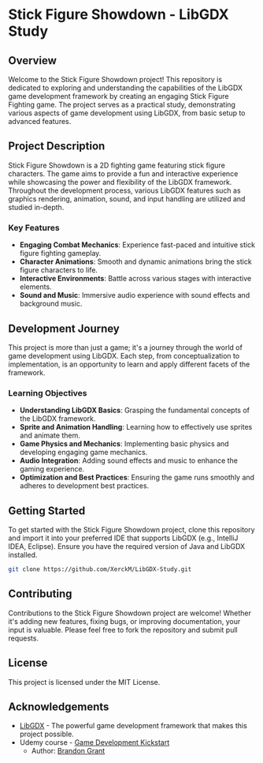 # Stick Figure Showdown - LibGDX Study

## Overview
Welcome to the Stick Figure Showdown project! This repository is dedicated to exploring and understanding the capabilities of the LibGDX game development framework by creating an engaging Stick Figure Fighting game. The project serves as a practical study, demonstrating various aspects of game development using LibGDX, from basic setup to advanced features.

## Project Description
Stick Figure Showdown is a 2D fighting game featuring stick figure characters. The game aims to provide a fun and interactive experience while showcasing the power and flexibility of the LibGDX framework. Throughout the development process, various LibGDX features such as graphics rendering, animation, sound, and input handling are utilized and studied in-depth.

### Key Features
- **Engaging Combat Mechanics**: Experience fast-paced and intuitive stick figure fighting gameplay.
- **Character Animations**: Smooth and dynamic animations bring the stick figure characters to life.
- **Interactive Environments**: Battle across various stages with interactive elements.
- **Sound and Music**: Immersive audio experience with sound effects and background music.

## Development Journey
This project is more than just a game; it's a journey through the world of game development using LibGDX. Each step, from conceptualization to implementation, is an opportunity to learn and apply different facets of the framework.

### Learning Objectives
- **Understanding LibGDX Basics**: Grasping the fundamental concepts of the LibGDX framework.
- **Sprite and Animation Handling**: Learning how to effectively use sprites and animate them.
- **Game Physics and Mechanics**: Implementing basic physics and developing engaging game mechanics.
- **Audio Integration**: Adding sound effects and music to enhance the gaming experience.
- **Optimization and Best Practices**: Ensuring the game runs smoothly and adheres to development best practices.

## Getting Started
To get started with the Stick Figure Showdown project, clone this repository and import it into your preferred IDE that supports LibGDX (e.g., IntelliJ IDEA, Eclipse). Ensure you have the required version of Java and LibGDX installed.

```bash
git clone https://github.com/XerckM/LibGDX-Study.git
```

## Contributing
Contributions to the Stick Figure Showdown project are welcome! Whether it's adding new features, fixing bugs, or improving documentation, your input is valuable. Please feel free to fork the repository and submit pull requests.

## License
This project is licensed under the MIT License.

## Acknowledgements
- [LibGDX](https://libgdx.com/) - The powerful game development framework that makes this project possible.
- Udemy course - [Game Development Kickstart](https://www.udemy.com/course/game-dev-kickstart/)
  - Author: [Brandon Grant](https://www.udemy.com/user/brandon-grant-3/)